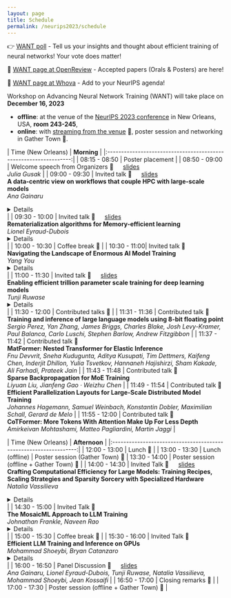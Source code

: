 ```yaml
---
layout: page
title: Schedule
permalink: /neurips2023/schedule
---
```

<style>
/* div {
    text-align: center;
    margin: 0 auto;
} */
</style>


👉 [WANT poll](https://forms.gle/cJHmvtZvdbMuHzxh9) - Tell us your insights and thought about efficient training of neural networks! Your vote does matter! 

📜 [WANT page at OpenReview](https://openreview.net/group?id=NeurIPS.cc/2023/Workshop/WANT) - Accepted papers (Orals & Posters) are here!

📅 [WANT page at Whova](https://whova.com/portal/webapp/cnips_202312/Agenda/3512322) - Add to your NeurIPS agenda!

Workshop on Advancing Neural Network Training (WANT) will take place on **December 16, 2023**
- **offline**: at the venue of the [NeurIPS 2023 conference](https://neurips.cc) in New Orleans, USA, **room 243-245**,
- **online**: with [streaming from the venue](https://neurips.cc/virtual/2023/workshop/66493) 🎥, poster session and networking in Gather Town 🏰.

<!-- 
<table><tbody>
<tr>
  <th> Time (New Orleans) </th>
  <th> 
  
  **Morning** 
  
  </th>
<tr>
<tr>
  <td>
  08:15 - 08:45 
  </td>
  <td>
<details>
<summary> 

Invited talk <br> **Rematerialization algorithms for Memory-efficient learning** <br> *Lionel Eyraud-Dubois* 

</summary> 

**Abstract:** The training phase of Deep Neural Networks is often a very memory-intensive procedure, where large amounts of intermediate data have to be kept in memory during one iteration. One possible approach to reduce memory usage is rematerialization, aka gradient checkpointing, where some intermediate data are recomputed when needed rather than kept in memory. This provides a tradeoff between memory usage and recomputation time. In this talk I will present several approaches for the optimization problem, where one wants to minimize the recomputation time given a fixed memory budget. The corresponding algorithms have been implemented in easy-to-use libraries for the PyTorch framework, which can significantly reduce memory usage with reasonable overhead.
</details> 
  </td>
<tbody></table>
 -->



| Time (New Orleans) | **Morning**   | 
|:-----------------------------------------------------------------:|
| 08:15 - 08:50 | Poster placement                             | 
| 08:50 - 09:00 | Welcome speech from Organizers 🎥  &emsp; [slides](https://drive.google.com/file/d/1bBQZKTt6N958XLmj2TflXy_pWBYT8qCf/view?usp=share_link) <br> *Julia Gusak*                               | 
| 09:00 - 09:30 | Invited talk 🎥  &emsp; [slides](https://drive.google.com/file/d/1rzuM03lbg2y4TfK80P4gzOfCvTXB7N5C/view?usp=share_link) <br> **A data-centric view on workflows that couple HPC with large-scale models** <br> *Ana Gainaru* <details> In recent years, scientific computing workloads at HPC facilities have been undergoing a significant shift. While traditionally dominated by numerical simulations, these facilities are increasingly handling AI/ML applications for training and inference, processing and producing ever-increasing amounts of scientific data. Despite the focus on optimizing the execution of new AI/HPC workflows, little attention has been paid to the I/O runtime challenges they present. This talk aims to address that gap by analyzing these emerging trends from an I/O perspective. We will explore the performance of the multilayer high-performance I/O systems under the strain of these new workflows that combine traditional HPC techniques with AI interacting in new challenging ways.</details>                       | 
| 09:30 - 10:00 | Invited talk 🎥  &emsp; [slides](https://drive.google.com/file/d/1iGLFqO-Rd3wBUUqf1pp8KgA5aCCmeWsO/view?usp=share_link) <br> **Rematerialization algorithms for Memory-efficient learning** <br> *Lionel Eyraud-Dubois* <details> The training phase of Deep Neural Networks is often a very memory-intensive procedure, where large amounts of intermediate data have to be kept in memory during one iteration. One possible approach to reduce memory usage is rematerialization, aka gradient checkpointing, where some intermediate data are recomputed when needed rather than kept in memory. This provides a tradeoff between memory usage and recomputation time. In this talk I will present several approaches for the optimization problem, where one wants to minimize the recomputation time given a fixed memory budget. The corresponding algorithms have been implemented in easy-to-use libraries for the PyTorch framework, which can significantly reduce memory usage with reasonable overhead </details>                    | 
| 10:00 - 10:30 | Coffee break  🏰                                | 
| 10:30 - 11:00| Invited talk 🎥 <br> **Navigating the Landscape of Enormous AI Model Training** <br> *Yang You* <details> The proliferation of large models based on Transformers has outpaced advances in hardware, resulting in an urgent need for the ability to distribute enormous models across multiple GPUs. Despite this increasing need, the absence of established best practices for selecting an optimal strategy persists, owing to the extensive expertise required in High-Performance Computing (HPC), Deep Learning (DL), and distributed systems. These challenges have motivated both AI and HPC developers to delve into pivotal questions: How can the training and inference efficiency of large models be enhanced to minimize costs? How can larger AI models be accommodated, even with limited resources? What measures can be taken to facilitate broader community access to large models and large-scale applications? In this talk, I will discuss potential solutions to these challenges by exploring hybrid parallelisms, heterogeneous memory management, and the design of user-friendly frameworks such as our open-source systemic solution: Colossal-AI (https://github.com/hpcaitech/ColossalAI). </details>                       | 
| 11:00 - 11:30 | Invited talk 🎥 &emsp; [slides](https://drive.google.com/file/d/1IN_X2ldi3M5R_kdLbBzpNrX3pTBUtkiN/view?usp=share_link) <br> **Enabling efficient trillion parameter scale training for deep learning models** <br> *Tunji Ruwase* <details> Deep Learning (DL) is driving unprecedented progress in a wide range of Artificial Intelligence domains, including natural language processing, vision, speech, and multimodal. However, sustaining this AI revolution requires practical solutions to the extreme demands of model scaling on the compute, memory, communication and storage components of modern computing hardware. To address this challenge, we created a deep learning optimization library called DeepSpeed to make distributed model training and inference efficient, effective, and easy on commodity hardware. This talk will focus on DeepSpeed training optimizations, particularly on ZeRO and DeepSpeed-MoE, which help to address the memory and compute requirements of extreme model scaling. </details>                         | 
| 11:30 - 12:00 | Contributed talks 🎥 | 
| 11:31 - 11:36 | Contributed talk 🎥 <br> **Training and inference of large language models using 8-bit floating point** <br> *Sergio Perez, Yan Zhang, James Briggs, Charles Blake, Josh Levy-Kramer, Paul Balanca, Carlo Luschi, Stephen Barlow, Andrew Fitzgibbon*   |
| 11:37 - 11:42 | Contributed talk 🎥 <br> **MatFormer: Nested Transformer for Elastic Inference** <br> *Fnu Devvrit, Sneha Kudugunta, Aditya Kusupati, Tim Dettmers, Kaifeng Chen, Inderjit Dhillon, Yulia Tsvetkov, Hannaneh Hajishirzi, Sham Kakade, Ali Farhadi, Prateek Jain*    |
| 11:43 - 11:48 | Contributed talk 🎥 <br>  **Sparse Backpropagation for MoE Training** <br> *Liyuan Liu, Jianfeng Gao · Weizhu Chen*  |
| 11:49 - 11:54 | Contributed talk 🎥 <br> **Efficient Parallelization Layouts for Large-Scale Distributed Model Training** <br> *Johannes Hagemann, Samuel Weinbach, Konstantin Dobler, Maximilian Schall, Gerard de Melo*   |
| 11:55 - 12:00 | Contributed talk 🎥 <br> **CoTFormer: More Tokens With Attention Make Up For Less Depth** <br> *Amirkeivan Mohtashami, Matteo Pagliardini, Martin Jaggi*  |


| Time (New Orleans) | **Afternoon**    |
|:-----------------------------------------------------------------:|
| 12:00 - 13:00 | Lunch  🏰 | 
| 13:00 - 13:30 | Lunch (offline) \| Poster session (Gather Town) 🏰 
| 13:30 - 14:00 | Poster session (offline + Gather Town) 🏰                                | 
| 14:00 - 14:30 | Invited Talk 🎥 &emsp; [slides](https://drive.google.com/file/d/1cK6o_2KM_7IJ0EQ1hTy6tkO-5C36mWVU/view?usp=share_link) <br> **Crafting Computational Efficiency for Large Models: Training Recipes, Scaling Strategies and Sparsity Sorcery with Specialized Hardware** <br> *Natalia Vassilieva* <details>  Large models are shifting “what’s possible” with AI. Brute-force scaling of model parameter count increases model capacity, and when presented with enough training data, has shown remarkable results. However, the advantages of large-scale models come at a price of steep increase in system complexity and infrastructure cost. Training and serving these models is an engineering challenge and is very expensive. Even minor errors in model design or training procedure can result in significant waste of resources. At Cerebras we have trained our share of large language models and learned along the way how to train these models efficiently to get “the biggest bang for the buck”. In this talk we will share our experience and insights from training various LLMs. In addition to techniques for compute efficient training of dense models, we will look into benefits of sparse training and inference on Cerebras hardware, designed to take full advantage of all types of sparsity. </details>                         | 
| 14:30 - 15:00 | Invited Talk 🎥 <br> **The MosaicML Approach to LLM Training** <br> *Johnathan Frankle, Naveen Rao* <details> In this talk, I will describe the many tools and approaches that MosaicML uses to train its LLMs. We rely heavily on and contribute to a variety of open-source frameworks that form the backbone of our product. Since our business is to make it possible for anyone to train their own LLM from scratch, our stack must be robust to many different data distributions and use-cases, and it must be simple, straightforward, and extensible enough for a wide variety of end users to work with. This presents unique demands and constraints that have shaped the way we build our toolchain. </details>                        | 
| 15:00 - 15:30 | Coffee break 🏰                                | 
| 15:30 - 16:00 | Invited Talk 🎥 <br> **Efficient LLM Training and Inference on GPUs** <br> *Mohammad Shoeybi, Bryan Catanzaro* <details> Training and inference of large transformer models is one of the most important computational challenges of modern AI. Systems for training these models must be highly scalable and run at extreme efficiency, because the amount of work necessary to converge a model can be extraordinarily large. Inference needs to be fast and accommodate different query sizes. In this talk, I'll discuss the work we have been doing at NVIDIA to optimize systems for Large Language Model training and inference on GPUs. I will present different parallelism techniques we are using in our LLM framework Megatron-LM and will discuss how parallelism techniques can be combined to maximize the training throughput of large models while retaining strict optimizer semantics. I will discuss optimizations techniques for inference and methods to accelerate inference and reduce memory fragmentation. </details>                       | 
| 16:00 - 16:50 | Panel Discussion 🎥 &emsp; [slides](https://drive.google.com/file/d/1NfKuSifNZbHcpip1qx7Imo5ryPkcei8o/view?usp=share_link) <br>  *Ana Gainaru, Lionel Eyraud-Dubois, Tunji Ruwase, Natalia Vassilieva, Mohammad Shoeybi, Jean Kossaifi* |
| 16:50 - 17:00 | Closing remarks 🎥 |
| 17:00 - 17:30 | Poster session (offline + Gather Town) 🏰                                | 

<!-- | 16:00 - 16:50 | Panel Discussion <br> {::nomarkdown}<ul><li>Yang You </li> <li> Olatunji Ruwase </li>  <li> Natalia Vassilieva </li>  <li>Mohammad Shoeybi </li> <li>Jean Kossaifi</li></ul>{:/} | -->

<!-- | **Activity (morning)**    | **Duration** |
|-----------------------------------------------------------------|--------------|---------------------------------------------------------------|--------------|
| Welcome speech from organizers                                  | 10 mins      | 
| Invited Talks (3-4)                               | 15+5 mins (each)   | 
| Coffee break + Poster Session                                   | 30 mins      |
| Panel Discussion with invited speakers  | 40 mins      |
| Lightning session            | 40   mins    | 


| **Activity (afternoon)**    | **Duration** |
|-----------------------------------------------------------------|--------------|---------------------------------------------------------------|--------------|
| Lunch break + Poster Session                                  | 90 mins      |
| Contributed talk (Best Paper)                                 | 10 mins      |
| Invited talks (3-4)                            | 15+5 mins  (each)   |
| Coffee break + Poster Session                                 | 30 mins      |
| Panel Discussion with invited speakers  | 40 mins      | -->